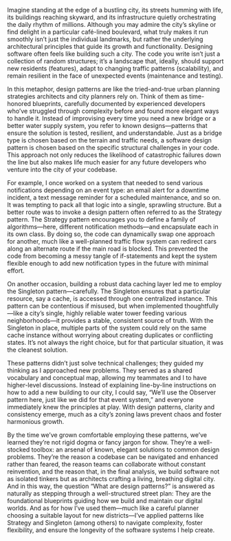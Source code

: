 Imagine standing at the edge of a bustling city, its streets humming with life, its buildings reaching skyward, and its infrastructure quietly orchestrating the daily rhythm of millions. Although you may admire the city’s skyline or find delight in a particular café-lined boulevard, what truly makes it run smoothly isn’t just the individual landmarks, but rather the underlying architectural principles that guide its growth and functionality. Designing software often feels like building such a city. The code you write isn’t just a collection of random structures; it’s a landscape that, ideally, should support new residents (features), adapt to changing traffic patterns (scalability), and remain resilient in the face of unexpected events (maintenance and testing).

In this metaphor, design patterns are like the tried-and-true urban planning strategies architects and city planners rely on. Think of them as time-honored blueprints, carefully documented by experienced developers who’ve struggled through complexity before and found more elegant ways to handle it. Instead of improvising every time you need a new bridge or a better water supply system, you refer to known designs—patterns that ensure the solution is tested, resilient, and understandable. Just as a bridge type is chosen based on the terrain and traffic needs, a software design pattern is chosen based on the specific structural challenges in your code. This approach not only reduces the likelihood of catastrophic failures down the line but also makes life much easier for any future developers who venture into the city of your codebase.

For example, I once worked on a system that needed to send various notifications depending on an event type: an email alert for a downtime incident, a text message reminder for a scheduled maintenance, and so on. It was tempting to pack all that logic into a single, sprawling structure. But a better route was to invoke a design pattern often referred to as the Strategy pattern. The Strategy pattern encourages you to define a family of algorithms—here, different notification methods—and encapsulate each in its own class. By doing so, the code can dynamically swap one approach for another, much like a well-planned traffic flow system can redirect cars along an alternate route if the main road is blocked. This prevented the code from becoming a messy tangle of if-statements and kept the system flexible enough to add new notification types in the future with minimal effort.

On another occasion, building a robust data caching layer led me to employ the Singleton pattern—carefully. The Singleton ensures that a particular resource, say a cache, is accessed through one centralized instance. This pattern can be contentious if misused, but when implemented thoughtfully—like a city’s single, highly reliable water tower feeding various neighborhoods—it provides a stable, consistent source of truth. With the Singleton in place, multiple parts of the system could rely on the same cache instance without worrying about creating duplicates or conflicting states. It’s not always the right choice, but for that particular situation, it was the cleanest solution.

These patterns didn’t just solve technical challenges; they guided my thinking as I approached new problems. They served as a shared vocabulary and conceptual map, allowing my teammates and I to have higher-level discussions. Instead of explaining line-by-line instructions on how to add a new building to our city, I could say, “We’ll use the Observer pattern here, just like we did for that event system,” and everyone immediately knew the principles at play. With design patterns, clarity and consistency emerge, much as a city’s zoning laws prevent chaos and foster harmonious growth.

By the time we’ve grown comfortable employing these patterns, we’ve learned they’re not rigid dogma or fancy jargon for show. They’re a well-stocked toolbox: an arsenal of known, elegant solutions to common design problems. They’re the reason a codebase can be navigated and enhanced rather than feared, the reason teams can collaborate without constant reinvention, and the reason that, in the final analysis, we build software not as isolated tinkers but as architects crafting a living, breathing digital city. And in this way, the question “What are design patterns?” is answered as naturally as stepping through a well-structured street plan: They are the foundational blueprints guiding how we build and maintain our digital worlds. And as for how I’ve used them—much like a careful planner choosing a suitable layout for new districts—I’ve applied patterns like Strategy and Singleton (among others) to navigate complexity, foster flexibility, and ensure the longevity of the software systems I help create.
